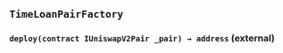## `TimeLoanPairFactory`






### `deploy(contract IUniswapV2Pair _pair) → address` (external)






